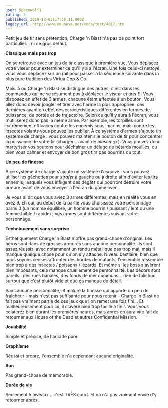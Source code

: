 ```yaml
---
user: Spacewolf1
rating: 3
published: 2010-12-05T17:36:11.000Z
legacy_url: http://www.emunova.net/veda/test/4017.htm
---
```

Petit jeu de tir sans prétention, Charge 'n Blast n'a pas de point fort particulier... ni de gros défaut.  

  

**Classique mais pas trop**  

On se retrouve avec un jeu de tir classique à première vue. Vous déplacez votre viseur pour exterminer ce qu'il y a à l'écran. Une fois celui-ci nettoyé, vous vous déplacez sur un rail pour passer à la séquence suivante dans la plus pure tradition des Virtua Cop & Co.  

Mais là où Charge 'n Blast se distingue des autres, c'est dans les commandes qui ne se résument pas à déplacer le viseur et tirer !!! Vous disposez en effet de 3 armes, chacune étant affectée à un bouton. Vous allez donc devoir jongler et tirer avec l'arme la plus appropriée, ces dernières ayant en effet des caractéristiques différentes en termes de puissance, de portée et de trajectoire. Selon ce qu'il y aura à l'écran, vous n'utiliserez donc pas la même arme. Par exemple, les torpilles sont extrêmement efficaces contre les ennemis sous-marins, mais contre les insectes volants vous pouvez les oublier. À ce système d'armes s'ajoute un système de charge : vous pouvez maintenir le bouton de tir pour concentrer la puissance de votre tir (charger... avant de _blaster_ :p ). Vous pouvez donc martyriser vos boutons pour déchaîner un déluge de pétards mouillés, ou bien vous calmer et envoyer de bon gros tirs pas bourrins du tout.  

  

**Un peu de finesse**  

À ce système de charge s'ajoute un système d'esquive : vous pouvez utiliser les gâchettes pour _strafer_ à gauche ou à droite afin d'éviter les tirs ennemis, lesquels vous infligent des dégâts qui pourront détruire votre armure avant de vous envoyer à l'écran du game over.  

Je vous ai dit que vous aviez 3 armes différentes, mais en réalité vous en avez 9\. Eh oui, au début de la partie vous choisissez votre personnage parmi 3 (un homme équilibré, un homme bourrin / puissant / lent ou une femme faible / rapide) ; vos armes sont différentes suivant votre personnage.  

  

**Techniquement sans surprise**  

Esthétiquement Charge 'n Blast n'offre pas grand-chose d'original. Les héros sont dans de grosses armures sans aucune personnalité. Ils sont assez réussis, avec notamment un rendu métallique pas trop mal, mais il manque quelque chose pour qu'on s'y attache. Niveau bestiaire, bien que nous soyons censés affronter des hordes de mutants, l'ensemble ressemble bien trop à des insectes / poissons / lézards. Et même si les boss s'avèrent bien imposants, cela manque cruellement de personnalité. Les décors sont pareils : des rues banales, des fonds de mer communs... rien de folichon, surtout que c'est plutôt vide et que ça manque de détail.  

Sans aucune personnalité, et malgré la finesse qui apporte un peu de fraîcheur - mais n'est pas suffisante pour nous retenir - Charge 'n Blast ne fait pas vraiment partie de ces jeux que l'on remet une fois fini... Et malheureusement pour lui, il s'avère bien trop facile à finir. Vous vous éclaterez bien durant les premières heures, mais après on aura vite fait de retourner aux House of the Dead et autres Confidential Mission.  

  

**Jouabilité**  

Simple et précise, de l'arcade pure.  

**Graphisme**  

Réussi et propre, l'ensemble n'a cependant aucune originalité.  

**Son**  

Pas grand-chose de mémorable.  

**Durée de vie**  

Seulement 5 niveaux... c'est TRÈS court. Et on n'a pas vraiment envie d'y retourner après.